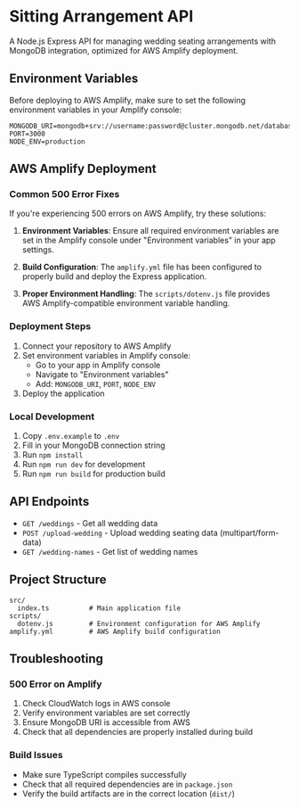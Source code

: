 # Sitting Arrangement API

A Node.js Express API for managing wedding seating arrangements with MongoDB integration, optimized for AWS Amplify deployment.

## Environment Variables

Before deploying to AWS Amplify, make sure to set the following environment variables in your Amplify console:

```
MONGODB_URI=mongodb+srv://username:password@cluster.mongodb.net/database
PORT=3000
NODE_ENV=production
```

## AWS Amplify Deployment

### Common 500 Error Fixes

If you're experiencing 500 errors on AWS Amplify, try these solutions:

1. **Environment Variables**: Ensure all required environment variables are set in the Amplify console under "Environment variables" in your app settings.

2. **Build Configuration**: The `amplify.yml` file has been configured to properly build and deploy the Express application.

3. **Proper Environment Handling**: The `scripts/dotenv.js` file provides AWS Amplify-compatible environment variable handling.

### Deployment Steps

1. Connect your repository to AWS Amplify
2. Set environment variables in Amplify console:
   - Go to your app in Amplify console
   - Navigate to "Environment variables" 
   - Add: `MONGODB_URI`, `PORT`, `NODE_ENV`
3. Deploy the application

### Local Development

1. Copy `.env.example` to `.env`
2. Fill in your MongoDB connection string
3. Run `npm install`
4. Run `npm run dev` for development
5. Run `npm run build` for production build

## API Endpoints

- `GET /weddings` - Get all wedding data
- `POST /upload-wedding` - Upload wedding seating data (multipart/form-data)
- `GET /wedding-names` - Get list of wedding names

## Project Structure

```
src/
  index.ts          # Main application file
scripts/
  dotenv.js         # Environment configuration for AWS Amplify
amplify.yml         # AWS Amplify build configuration
```

## Troubleshooting

### 500 Error on Amplify

1. Check CloudWatch logs in AWS console
2. Verify environment variables are set correctly
3. Ensure MongoDB URI is accessible from AWS
4. Check that all dependencies are properly installed during build

### Build Issues

- Make sure TypeScript compiles successfully
- Check that all required dependencies are in `package.json`
- Verify the build artifacts are in the correct location (`dist/`)
